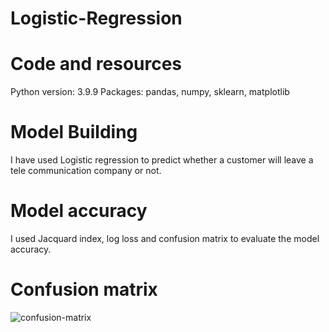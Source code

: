 # Logistic-Regression

# Code and resources
Python version: 3.9.9
Packages: pandas, numpy, sklearn, matplotlib
# Model Building
I have used Logistic regression to predict whether a customer will leave a tele communication company or not. 
# Model accuracy
I used Jacquard index, log loss and confusion matrix to evaluate the model accuracy. 
# Confusion matrix

![confusion-matrix](https://user-images.githubusercontent.com/109150738/180013311-d6b00ff2-a274-4689-9e08-1af1f2eb5c45.png)
